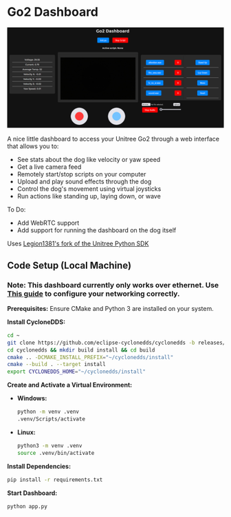 # Go2 Dashboard

![](images/dashboard.png)

A nice little dashboard to access your Unitree Go2 through a web interface that allows you to:
- See stats about the dog like velocity or yaw speed
- Get a live camera feed
- Remotely start/stop scripts on your computer
- Upload and play sound effects through the dog
- Control the dog's movement using virtual joysticks
- Run actions like standing up, laying down, or wave

To Do:
- Add WebRTC support
- Add support for running the dashboard on the dog itself

Uses [Legion1381's fork of the Unitree Python SDK](https://github.com/legion1581/go2_python_sdk2/tree/dev)

## Code Setup (Local Machine)

### Note: This dashboard currently only works over ethernet. Use [This guide](https://support.unitree.com/home/en/developer/Quick_start) to configure your networking correctly.

**Prerequisites:**
Ensure CMake and Python 3 are installed on your system.

**Install CycloneDDS:**
```bash
cd ~
git clone https://github.com/eclipse-cyclonedds/cyclonedds -b releases/0.10.x 
cd cyclonedds && mkdir build install && cd build
cmake .. -DCMAKE_INSTALL_PREFIX="~/cyclonedds/install"
cmake --build . --target install
export CYCLONEDDS_HOME="~/cyclonedds/install"
```

**Create and Activate a Virtual Environment:**
- **Windows:**
  ```bash
  python -m venv .venv
  .venv/Scripts/activate
  ```
- **Linux:**
  ```bash
  python3 -m venv .venv
  source .venv/bin/activate
  ```

**Install Dependencies:**
```bash
pip install -r requirements.txt
```

**Start Dashboard:**
```bash
python app.py
```
